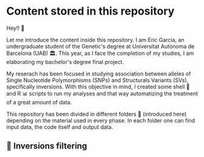 # Content stored in this repository
Hey!! 👋

Let me introduce the content inside this repository. I am Eric Garcia, an undergraduate student of the Genetic's degree at Universitat Autònoma de Barcelona (UAB) 🏛️. This year, as I face the completion of my studies, I am elaborating my bachelor's degree final project. 

My reserach has been focused in studying association between alleles of Single Nucleotide Polymorphisms (SNPs) and Structurals Variants (SVs), specifically inversions. With this objective in mind, I created some shell 🐚 and R 📊 scripts to run my analyses and that way automatizing the treatment of a great amount of data. 

This repository has been divided in different folders 📁 (introduced here) depending on the material used in every phase. In each folder one can find input data, the code itself and output data. 

## 📁 Inversions filtering


